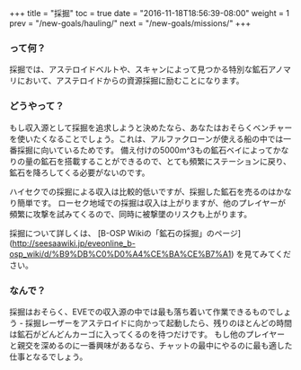 +++ title = "採掘" toc = true date = "2016-11-18T18:56:39-08:00" weight = 1 prev = "/new-goals/hauling/" next = "/new-goals/missions/" +++

### って何？

採掘では、アステロイドベルトや、スキャンによって見つかる特別な鉱石アノマリにおいて、アステロイドからの資源採掘に励むことになります。

### どうやって？

もし収入源として採掘を追求しようと決めたなら、あなたはおそらくベンチャーを使いたくなることでしょう。これは、アルファクローンが使える船の中では一番採掘に向いているためです。 備え付けの5000m^3もの鉱石ベイによってかなりの量の鉱石を搭載することができるので、とても頻繁にステーションに戻り、鉱石を降ろしてくる必要がないのです。

ハイセクでの採掘による収入は比較的低いですが、採掘した鉱石を売るのはかなり簡単です。 ローセク地域での採掘は収入は上がりますが、他のプレイヤーが頻繁に攻撃を試みてくるので、同時に被撃墜のリスクも上がります。

採掘について詳しくは、 \[B-OSP Wikiの「鉱石の採掘」のページ\](http://seesaawiki.jp/eveonline_b-osp_wiki/d/%B9%DB%C0%D0%A4%CE%BA%CE%B7%A1) を見てみてください。

### なんで？

採掘はおそらく、EVEでの収入源の中では最も落ち着いて作業できるものでしょう - 採掘レーザーをアステロイドに向かって起動したら、残りのほとんどの時間は鉱石がどんどんカーゴに入ってくるのを待つだけです。 もし他のプレイヤーと親交を深めるのに一番興味があるなら、チャットの最中にやるのに最も適した仕事となるでしょう。
